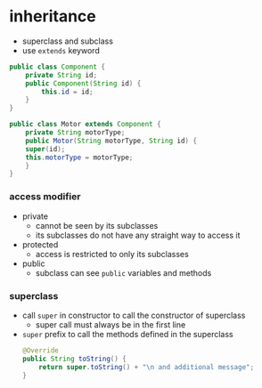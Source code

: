 # inheritance
* superclass and subclass
* use `extends` keyword
```java
public class Component {
    private String id;
    public Component(String id) {
        this.id = id;
    }
}

public class Motor extends Component {
    private String motorType;
    public Motor(String motorType, String id) {
    super(id);
    this.motorType = motorType;
    }
}
```

### access modifier
* private
    * cannot be seen by its subclasses
    * its subclasses do not have any straight way to access it
* protected
    * access is restricted to only its subclasses
* public
    * subclass can see `public` variables and methods

### superclass
* call `super` in constructor to call the constructor of superclass
    * super call must always be in the first line
* `super` prefix to call the methods defined in the superclass
    ```java
    @Override
    public String toString() {
        return super.toString() + "\n and additional message";
    }
    ```
